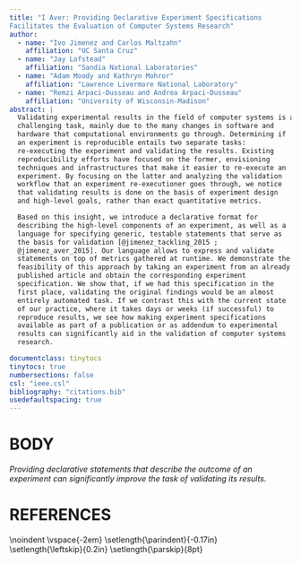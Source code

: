 ```yaml
---
title: "I Aver: Providing Declarative Experiment Specifications 
Facilitates the Evaluation of Computer Systems Research"
author:
  - name: "Ivo Jimenez and Carlos Maltzahn"
    affiliation: "UC Santa Cruz"
  - name: "Jay Lofstead"
    affiliation: "Sandia National Laboratories"
  - name: "Adam Moody and Kathryn Mohror"
    affiliation: "Lawrence Livermore National Laboratory"
  - name: "Remzi Arpaci-Dusseau and Andrea Arpaci-Dusseau"
    affiliation: "University of Wisconsin-Madison"
abstract: |
  Validating experimental results in the field of computer systems is a 
  challenging task, mainly due to the many changes in software and 
  hardware that computational environments go through. Determining if 
  an experiment is reproducible entails two separate tasks: 
  re-executing the experiment and validating the results. Existing 
  reproducibility efforts have focused on the former, envisioning 
  techniques and infrastructures that make it easier to re-execute an 
  experiment. By focusing on the latter and analyzing the validation 
  workflow that an experiment re-executioner goes through, we notice 
  that validating results is done on the basis of experiment design 
  and high-level goals, rather than exact quantitative metrics.

  Based on this insight, we introduce a declarative format for 
  describing the high-level components of an experiment, as well as a 
  language for specifying generic, testable statements that serve as 
  the basis for validation [@jimenez_tackling_2015 ; 
  @jimenez_aver_2015]. Our language allows to express and validate 
  statements on top of metrics gathered at runtime. We demonstrate the 
  feasibility of this approach by taking an experiment from an already 
  published article and obtain the corresponding experiment 
  specification. We show that, if we had this specification in the 
  first place, validating the original findings would be an almost 
  entirely automated task. If we contrast this with the current state 
  of our practice, where it takes days or weeks (if successful) to 
  reproduce results, we see how making experiment specifications 
  available as part of a publication or as addendum to experimental 
  results can significantly aid in the validation of computer systems 
  research.

documentclass: tinytocs
tinytocs: true
numbersections: false
csl: "ieee.csl"
bibliography: "citations.bib"
usedefaultspacing: true
---
```


# BODY

_Providing declarative statements that describe the outcome of an 
experiment can significantly improve the task of validating its 
results._

# REFERENCES

<!-- hanged biblio -->

\noindent
\vspace{-2em}
\setlength{\parindent}{-0.17in}
\setlength{\leftskip}{0.2in}
\setlength{\parskip}{8pt}
